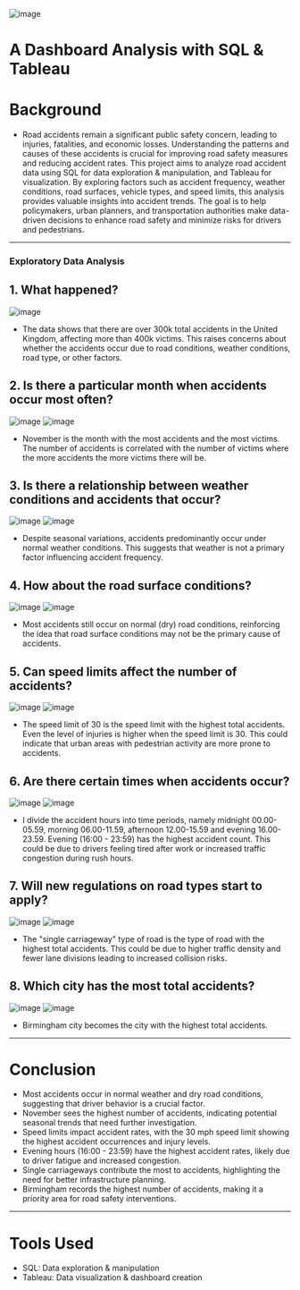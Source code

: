 ![image](https://github.com/user-attachments/assets/c2835305-e2c1-45eb-b6c5-c3e0b25ce385)

# A Dashboard Analysis with SQL & Tableau
# Background
- Road accidents remain a significant public safety concern, leading to injuries, fatalities, and economic losses. Understanding the patterns and causes of these accidents is crucial for improving road safety measures and reducing accident rates. This project aims to analyze road accident data using SQL for data exploration & manipulation, and Tableau for visualization. By exploring factors such as accident frequency, weather conditions, road surfaces, vehicle types, and speed limits, this analysis provides valuable insights into accident trends. The goal is to help policymakers, urban planners, and transportation authorities make data-driven decisions to enhance road safety and minimize risks for drivers and pedestrians.

---

### Exploratory Data Analysis
## 1. What happened?
![image](https://github.com/user-attachments/assets/39e6245f-7f33-41d7-b006-f457630a459f)
- The data shows that there are over 300k total accidents in the United Kingdom, affecting more than 400k victims. This raises concerns about whether the accidents occur due to road conditions, weather conditions, road type, or other factors.

## 2. Is there a particular month when accidents occur most often?
![image](https://github.com/user-attachments/assets/b46742c3-6110-4b81-b407-4766186e8eae)
![image](https://github.com/user-attachments/assets/9efb6a89-5d92-45eb-b666-525163270c10)
- November is the month with the most accidents and the most victims. The number of accidents is correlated with the number of victims where the more accidents the more victims there will be.

## 3. Is there a relationship between weather conditions and accidents that occur?
![image](https://github.com/user-attachments/assets/1a7d7126-a771-49b7-9f1d-14f54c47d3c8)
![image](https://github.com/user-attachments/assets/b3ba859d-20ad-4553-bd41-fdc2da9da78a)
- Despite seasonal variations, accidents predominantly occur under normal weather conditions. This suggests that weather is not a primary factor influencing accident frequency.

## 4. How about the road surface conditions?
![image](https://github.com/user-attachments/assets/4e270034-a953-4338-82ae-2db1a2a1a38c)
![image](https://github.com/user-attachments/assets/6654ad4b-a342-455c-86fd-f5577e82428d)
- Most accidents still occur on normal (dry) road conditions, reinforcing the idea that road surface conditions may not be the primary cause of accidents.

## 5. Can speed limits affect the number of accidents?
![image](https://github.com/user-attachments/assets/c9e05e18-c595-4c79-9199-9b0f811d82c3)
![image](https://github.com/user-attachments/assets/75e97d5e-12c1-4506-b9e3-7cbc36154025)
- The speed limit of 30 is the speed limit with the highest total accidents. Even the level of injuries is higher when the speed limit is 30. This could indicate that urban areas with pedestrian activity are more prone to accidents.

## 6. Are there certain times when accidents occur?
![image](https://github.com/user-attachments/assets/7ba60395-11c0-437e-bf5c-252f1477dc82)
![image](https://github.com/user-attachments/assets/4d080bc3-0bc4-4e6c-a886-4e80165668ac)
- I divide the accident hours into time periods, namely midnight 00.00-05.59, morning 06.00-11.59, afternoon 12.00-15.59 and evening 16.00-23.59. Evening (16:00 - 23:59) has the highest accident count. This could be due to drivers feeling tired after work or increased traffic congestion during rush hours.

## 7. Will new regulations on road types start to apply?
![image](https://github.com/user-attachments/assets/dde26420-e94a-43d5-8883-5b964633f773)
![image](https://github.com/user-attachments/assets/cf99bd34-87c3-43d4-bb25-3691ec433207)
- The "single carriageway" type of road is the type of road with the highest total accidents. This could be due to higher traffic density and fewer lane divisions leading to increased collision risks.

## 8. Which city has the most total accidents?
![image](https://github.com/user-attachments/assets/24494379-6b45-4985-9439-e298ff1d2df7)
![image](https://github.com/user-attachments/assets/11b6f548-eb73-4975-938a-c5805f089c48)
- Birmingham city becomes the city with the highest total accidents.

---

# Conclusion
- Most accidents occur in normal weather and dry road conditions, suggesting that driver behavior is a crucial factor.
- November sees the highest number of accidents, indicating potential seasonal trends that need further investigation.
- Speed limits impact accident rates, with the 30 mph speed limit showing the highest accident occurrences and injury levels.
- Evening hours (16:00 - 23:59) have the highest accident rates, likely due to driver fatigue and increased congestion.
- Single carriageways contribute the most to accidents, highlighting the need for better infrastructure planning.
- Birmingham records the highest number of accidents, making it a priority area for road safety interventions.

---

# Tools Used  
- SQL: Data exploration & manipulation  
- Tableau: Data visualization & dashboard creation 
